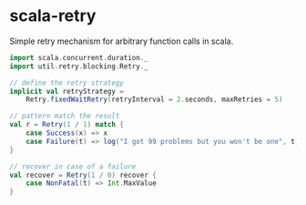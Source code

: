 scala-retry
===========

Simple retry mechanism for arbitrary function calls in scala.

```scala
import scala.concurrent.duration._
import util.retry.blocking.Retry._

// define the retry strategy
implicit val retryStrategy =
    Retry.fixedWaitRetry(retryInterval = 2.seconds, maxRetries = 5)

// pattern match the result
val r = Retry(1 / 1) match {
    case Success(x) => x
    case Failure(t) => log("I got 99 problems but you won't be one", t)
}

// recover in case of a failure
val recover = Retry(1 / 0) recover {
    case NonFatal(t) => Int.MaxValue
}
```
